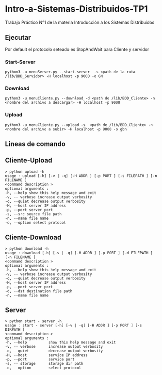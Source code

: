 # Intro-a-Sistemas-Distribuidos-TP1
Trabajo Práctico N°1 de la materia Introducción a los Sistemas Distribuidos

## Ejecutar

Por default el protocolo seteado es StopAndWait para Cliente y servidor 

### Start-Server

```
python3 -u menuServer.py --start-server  -s <path de la ruta /lib/BDD_Servidor> -H localhost -p 9000 -o GN
```

### Download 
```
python3 -u menuCliente.py --download -d <path de /lib/BDD_Cliente> -n <nombre del archivo a descargar> -H localhost -p 9000
```

### Upload 
```
python3 -u menuCliente.py --upload -s  <path de /lib/BDD_Cliente> -n <nombre del archivo a subir> -H localhost -p 9000 -o gbn
```

## Lineas de comando

## Cliente-Upload

```
> python upload -h
usage : upload [-h] [-v | -q] [-H ADDR ] [-p PORT ] [-s FILEPATH ] [-n FILENAME ]
<command description >
optional arguments :
-h, --help show this help message and exit
-v, -- verbose increase output verbosity
-q, --quiet decrease output verbosity
-H, --host server IP address
-p, --port server port
-s, --src source file path
-n, --name file name
-o, --option select protocol
```

## Cliente-Download
```
> python download -h
usage : download [-h] [-v | -q] [-H ADDR ] [-p PORT ] [-d FILEPATH ] [-n FILENAME ]
<command description >
optional arguments :
-h, --help show this help message and exit
-v, -- verbose increase output verbosity
-q, --quiet decrease output verbosity
-H, --host server IP address
-p, --port server port
-d, --dst destination file path
-n, --name file name
```
## Server

```
> python start - server -h
usage : start - server [-h] [-v | -q] [-H ADDR ] [-p PORT ] [-s DIRPATH ]
<command description >
optional arguments :
-h, --help          show this help message and exit
-v, -- verbose      increase output verbosity
-q, --quiet         decrease output verbosity
-H, --host          service IP address
-p, --port          service port
-s, -- storage      storage dir path
-o, --option        select protocol
```


